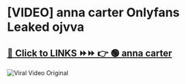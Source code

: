 
 # [VIDEO] anna carter Onlyfans Leaked ojvva

## <h2><a href="https://clipsfans.com/anna_carter&ref=git">🔗 Click to LINKS ⏩⏩ 👉 🟢 anna carter </a></h2>

<a href="https://clipsfans.com/anna_carter&ref=git" rel="nofollow" data-target="animated-image.originalLink"><img src="https://i.ibb.co.com/xMMVF88/686577567.gif" alt="Viral Video Original" style="max-width: 100%; display: inline-block;" data-target="animated-image.originalImage"></a>

